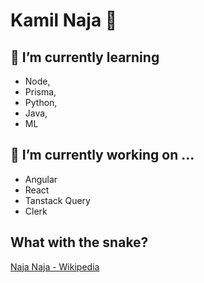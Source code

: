 # Kamil Naja 🐍
## 🌱 I’m currently learning
  - Node,
  - Prisma,
  - Python,
  - Java,
  - ML

## 🔭 I’m currently working on ...
  - Angular
  - React
  - Tanstack Query
  - Clerk

## What with the snake?
[Naja Naja - Wikipedia](https://en.wikipedia.org/wiki/Indian_cobra)
<!--
**Kamilnaja/Kamilnaja** is a ✨ _special_ ✨ repository because its `README.md` (this file) appears on your GitHub profile.

Here are some ideas to get you started:
- 🌱 I’m currently learning ...
JS, TS, React, Next, Angular, Node, Prisma, Python, Java, learning ML
- 🔭 I’m currently working on ...

- 👯 I’m looking to collaborate on ...
- 🤔 I’m looking for help with ...
- 💬 Ask me about ...
- 📫 How to reach me: ...
- 😄 Pronouns: ...
- ⚡ Fun fact: ...
-->
